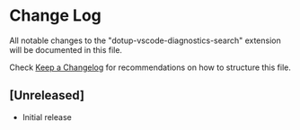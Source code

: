 # Change Log

All notable changes to the "dotup-vscode-diagnostics-search" extension will be documented in this file.

Check [Keep a Changelog](http://keepachangelog.com/) for recommendations on how to structure this file.

## [Unreleased]

- Initial release